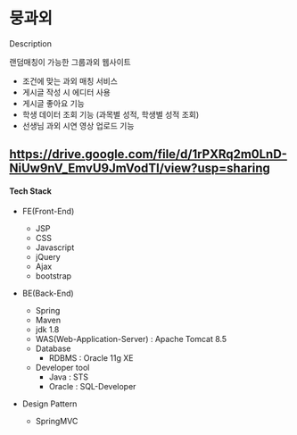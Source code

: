 # 뭉과외

Description


랜덤매칭이 가능한 그룹과외 웹사이트

+ 조건에 맞는 과외 매칭 서비스
+ 게시글 작성 시 에디터 사용
+ 게시글 좋아요 기능
+ 학생 데이터 조회 기능 (과목별 성적, 학생별 성적 조회)
+ 선생님 과외 시연 영상 업로드 기능

https://drive.google.com/file/d/1rPXRq2m0LnD-NiUw9nV_EmvU9JmVodTI/view?usp=sharing
-----------

#### Tech Stack

+ FE(Front-End)

   - JSP
   - CSS
   - Javascript
   - jQuery
   - Ajax
   - bootstrap
   

+ BE(Back-End)

   - Spring
   - Maven
   - jdk 1.8
   - WAS(Web-Application-Server) : Apache Tomcat 8.5
   - Database
     * RDBMS : Oracle 11g XE
   - Developer tool
     * Java : STS
     * Oracle : SQL-Developer

 + Design Pattern

   - SpringMVC


<br/>

